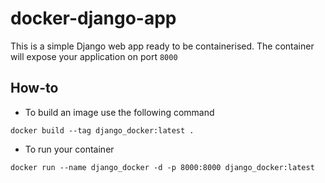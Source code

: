 # docker-django-app

This is a simple Django web app ready to be containerised.
The container will expose your application on port `8000`

## How-to
* To build an image use the following command
```
docker build --tag django_docker:latest .
```
* To run your container 
```
docker run --name django_docker -d -p 8000:8000 django_docker:latest
